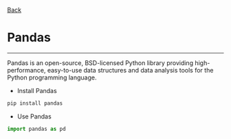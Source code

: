 [Back](../libraries.md)

# Pandas
---

Pandas is an open-source, BSD-licensed Python library providing high-performance, easy-to-use data structures and data analysis tools for the Python programming language.

- Install Pandas
```python
pip install pandas
```
- Use Pandas
```python
import pandas as pd
``` 